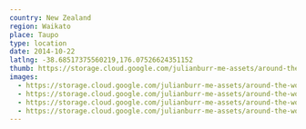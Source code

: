 ```yaml
---
country: New Zealand
region: Waikato
place: Taupo
type: location
date: 2014-10-22
latlng: -38.68517375560219,176.07526624351152
thumb: https://storage.cloud.google.com/julianburr-me-assets/around-the-world/new-zealand/taupo/IMG_7396--thumb.JPG
images:
  - https://storage.cloud.google.com/julianburr-me-assets/around-the-world/new-zealand/taupo/IMG_7393.JPG
  - https://storage.cloud.google.com/julianburr-me-assets/around-the-world/new-zealand/taupo/IMG_7382.JPG
  - https://storage.cloud.google.com/julianburr-me-assets/around-the-world/new-zealand/taupo/IMG_7396.JPG
  - https://storage.cloud.google.com/julianburr-me-assets/around-the-world/new-zealand/taupo/IMG_7374.JPG
---
```

